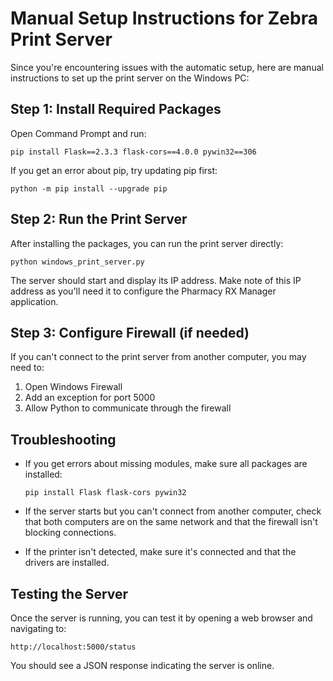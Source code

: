 # Manual Setup Instructions for Zebra Print Server

Since you're encountering issues with the automatic setup, here are manual instructions to set up the print server on the Windows PC:

## Step 1: Install Required Packages

Open Command Prompt and run:

```
pip install Flask==2.3.3 flask-cors==4.0.0 pywin32==306
```

If you get an error about pip, try updating pip first:

```
python -m pip install --upgrade pip
```

## Step 2: Run the Print Server

After installing the packages, you can run the print server directly:

```
python windows_print_server.py
```

The server should start and display its IP address. Make note of this IP address as you'll need it to configure the Pharmacy RX Manager application.

## Step 3: Configure Firewall (if needed)

If you can't connect to the print server from another computer, you may need to:

1. Open Windows Firewall
2. Add an exception for port 5000
3. Allow Python to communicate through the firewall

## Troubleshooting

- If you get errors about missing modules, make sure all packages are installed:
  ```
  pip install Flask flask-cors pywin32
  ```

- If the server starts but you can't connect from another computer, check that both computers are on the same network and that the firewall isn't blocking connections.

- If the printer isn't detected, make sure it's connected and that the drivers are installed.

## Testing the Server

Once the server is running, you can test it by opening a web browser and navigating to:
```
http://localhost:5000/status
```

You should see a JSON response indicating the server is online.

